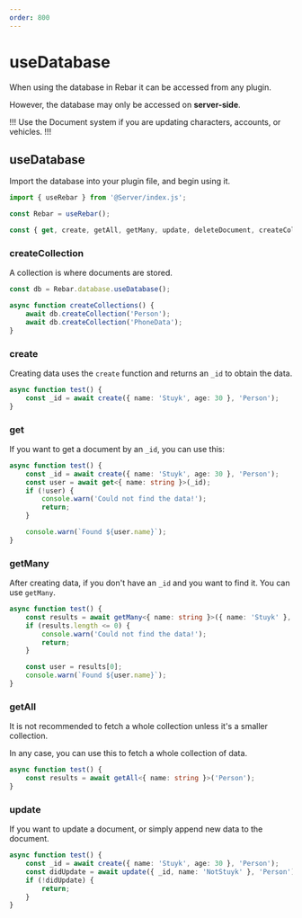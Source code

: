 ```yaml
---
order: 800
---
```


# useDatabase

When using the database in Rebar it can be accessed from any plugin.

However, the database may only be accessed on **server-side**.

!!!
Use the Document system if you are updating characters, accounts, or vehicles.
!!!

## useDatabase

Import the database into your plugin file, and begin using it.

```ts
import { useRebar } from '@Server/index.js';

const Rebar = useRebar();

const { get, create, getAll, getMany, update, deleteDocument, createCollection } = Rebar.database.useDatabase();
```

### createCollection

A collection is where documents are stored.

```ts
const db = Rebar.database.useDatabase();

async function createCollections() {
    await db.createCollection('Person');
    await db.createCollection('PhoneData');
}
```

### create

Creating data uses the `create` function and returns an `_id` to obtain the data.

```ts
async function test() {
    const _id = await create({ name: 'Stuyk', age: 30 }, 'Person');
}
```

### get

If you want to get a document by an `_id`, you can use this:

```ts
async function test() {
    const _id = await create({ name: 'Stuyk', age: 30 }, 'Person');
    const user = await get<{ name: string }>(_id);
    if (!user) {
        console.warn('Could not find the data!');
        return;
    }

    console.warn(`Found ${user.name}`);
}
```

### getMany

After creating data, if you don't have an `_id` and you want to find it. You can use `getMany`.

```ts
async function test() {
    const results = await getMany<{ name: string }>({ name: 'Stuyk' }, 'Person');
    if (results.length <= 0) {
        console.warn('Could not find the data!');
        return;
    }

    const user = results[0];
    console.warn(`Found ${user.name}`);
}
```

### getAll

It is not recommended to fetch a whole collection unless it's a smaller collection.

In any case, you can use this to fetch a whole collection of data.

```ts
async function test() {
    const results = await getAll<{ name: string }>('Person');
}
```

### update

If you want to update a document, or simply append new data to the document.

```ts
async function test() {
    const _id = await create({ name: 'Stuyk', age: 30 }, 'Person');
    const didUpdate = await update({ _id, name: 'NotStuyk' }, 'Person');
    if (!didUpdate) {
        return;
    }
}
```
